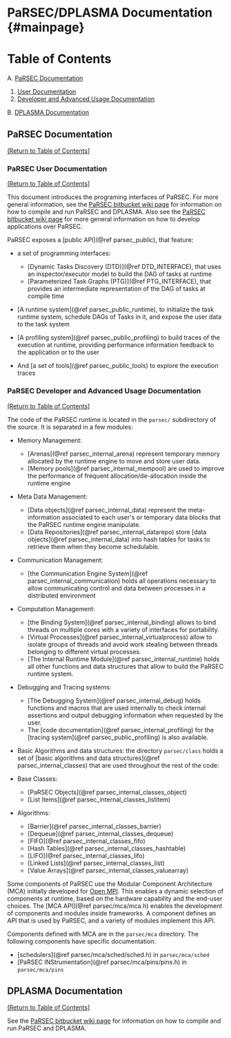 PaRSEC/DPLASMA Documentation {#mainpage}
================================

# <a name="toc">Table of Contents</a>
A. [PaRSEC Documentation](#parsecdoc)

  1. [User Documentation](#parsecuser)
  2. [Developer and Advanced Usage Documentation](#parsecdev)
	
B. [DPLASMA Documentation](#dplasmadoc)

<a name="parsecdoc">PaRSEC Documentation</a>
-----------------------------------------
[(Return to Table of Contents](#toc)]

### <a name="parsecuser">PaRSEC User Documentation</a> ###
[(Return to Table of Contents](#toc)]

This document introduces the programing interfaces of PaRSEC. For more
general information, see the
[PaRSEC bitbucket wiki page](https://bitbucket.org/icldistcomp/parsec/wiki/Home)
for information on how to compile and run PaRSEC and DPLASMA. Also see the
[PaRSEC bitbucket wiki page](https://bitbucket.org/icldistcomp/parsec/wiki/Home)
for more general information on how to develop applications over
PaRSEC.

PaRSEC exposes a [public API](@ref parsec_public), that feature:

- a set of programming interfaces:

  - [Dynamic Tasks Discovery (DTD)](@ref DTD_INTERFACE), that uses an
  inspector/executor model to build the DAG of tasks at runtime
  - [Parameterized Task Graphs (PTG)](@ref PTG_INTERFACE), that
  provides an intermediate representation of the DAG of tasks at
  compile time
  
- [A runtime system](@ref parsec_public_runtime), to initialize the
task runtime system, schedule DAGs of Tasks in it, and expose the user
data to the task system
- [A profiling system](@ref parsec_public_profiling) to build traces
of the execution at runtime, providing performance information
feedback to the application or to the user
- And [a set of tools](@ref parsec_public_tools) to explore the execution
traces

### <a name="parsecdev">PaRSEC Developer and Advanced Usage Documentation</a> ###
[(Return to Table of Contents](#toc)]

The code of the PaRSEC runtime is located in the `parsec/`
subdirectory of the source. It is separated in a few modules:

- Memory Management:

    - [Arenas](@ref parsec_internal_arena) represent temporary memory
    allocated by the runtime engine to move and store user data.
   - [Memory pools](@ref parsec_internal_mempool) are used to improve
   the performance of frequent allocation/de-allocation inside the
   runtime engine

- Meta Data Management:
   
   - [Data objects](@ref parsec_internal_data) represent the
   meta-information associated to each user's or temporary data blocks
   that the PaRSEC runtime engine manipulate.
   - [Data Repositories](@ref parsec_internal_datarepo) store
    [data objects](@ref parsec_internal_data) into hash tables for tasks
    to retrieve them when they become schedulable.

- Communication Management:

   - [the Communication Engine System](@ref parsec_internal_communication)
   holds all operations necessary to allow communicating control
   and data between processes in a distributed environment

- Computation Management:

    - [the Binding System](@ref parsec_internal_binding) allows to bind
   threads on multiple cores with a variety of interfaces for
   portability.
     - [Virtual Processes](@ref parsec_internal_virtualprocess) allow to
   isolate groups of threads and avoid work stealing between threads
   belonging to different virtual processes.
    - [The Internal Runtime Module](@ref parsec_internal_runtime) holds
    all other functions and data structures that allow to build the
    PaRSEC runtime system.

- Debugging and Tracing systems:

    - [The Debugging System](@ref parsec_internal_debug) holds functions
    and macros that are used internally to check internal assertions and
    output debugging information when requested by the user.
    - The [code documentation](@ref parsec_internal_profiling) for the
    [tracing system](@ref parsec_public_profiling) is also available.

- Basic Algorithms and data structures: the directory `parsec/class`
holds a set of [basic algorithms and data structures](@ref
parsec_internal_classes) that are used throughout the rest of the
code:

 - Base Classes:

    - [PaRSEC Objects](@ref parsec_internal_classes_object)
    - [List Items](@ref parsec_internal_classes_listitem)
	
 - Algorithms:
   
    - [Barrier](@ref parsec_internal_classes_barrier)
    - [Dequeue](@ref parsec_internal_classes_dequeue)
    - [FIFO](@ref parsec_internal_classes_fifo)
    - [Hash Tables](@ref parsec_internal_classes_hashtable)
    - [LIFO](@ref parsec_internal_classes_lifo)
    - [Linked Lists](@ref parsec_internal_classes_list)
    - [Value Arrays](@ref parsec_internal_classes_valuearray)

Some components of PaRSEC use the Modular Component Architecture (MCA)
initially developed for [Open MPI](https://www.open-mpi.org). This
enables a dynamic selection of components at runtime, based on the
hardware capability and the end-user choices. The
[MCA API](@ref parsec/mca/mca.h) enables the development of components and modules
inside frameworks. A component defines an API that is used by PaRSEC,
and a variety of modules implement this API.

Components defined with MCA are in the `parsec/mca` directory. The
following components have specific documentation:

 - [schedulers](@ref parsec/mca/sched/sched.h) in `parsec/mca/sched`
 - [PaRSEC INStrumentation](@ref parsec/mca/pins/pins.h) in `parsec/mca/pins`


<a name="dplasmadoc">DPLASMA Documentation</a>
--------------------------------------------
[(Return to Table of Contents](#toc)]

See the
[PaRSEC bitbucket wiki page](https://bitbucket.org/icldistcomp/parsec/wiki/Home)
for information on how to compile and run PaRSEC and DPLASMA.
